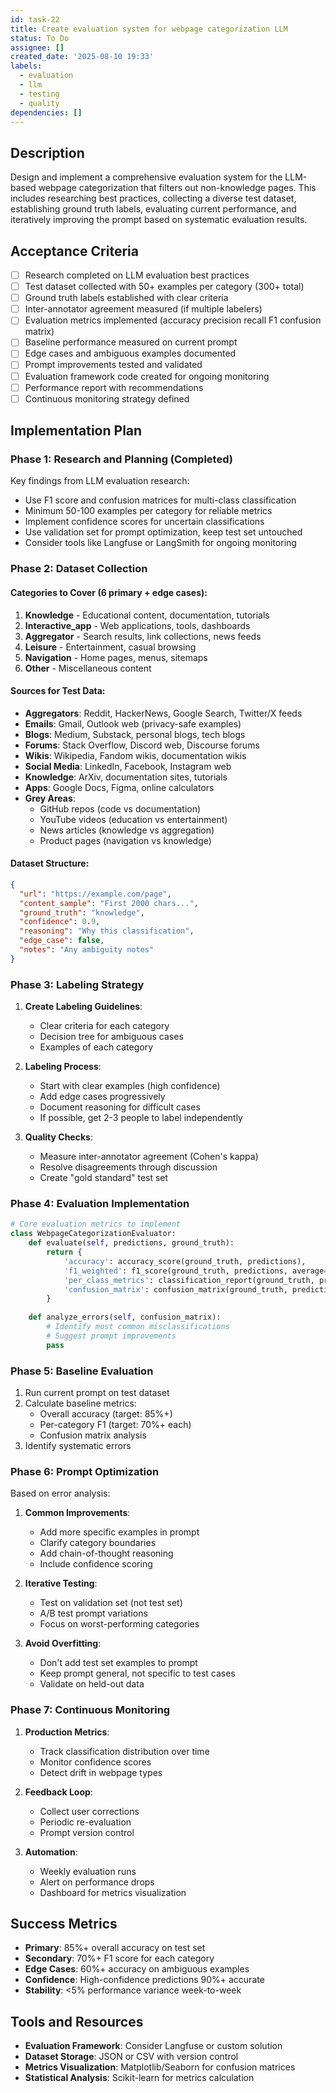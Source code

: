 ```yaml
---
id: task-22
title: Create evaluation system for webpage categorization LLM
status: To Do
assignee: []
created_date: '2025-08-10 19:33'
labels:
  - evaluation
  - llm
  - testing
  - quality
dependencies: []
---
```


## Description

Design and implement a comprehensive evaluation system for the LLM-based webpage categorization that filters out non-knowledge pages. This includes researching best practices, collecting a diverse test dataset, establishing ground truth labels, evaluating current performance, and iteratively improving the prompt based on systematic evaluation results.

## Acceptance Criteria

- [ ] Research completed on LLM evaluation best practices
- [ ] Test dataset collected with 50+ examples per category (300+ total)
- [ ] Ground truth labels established with clear criteria
- [ ] Inter-annotator agreement measured (if multiple labelers)
- [ ] Evaluation metrics implemented (accuracy precision recall F1 confusion matrix)
- [ ] Baseline performance measured on current prompt
- [ ] Edge cases and ambiguous examples documented
- [ ] Prompt improvements tested and validated
- [ ] Evaluation framework code created for ongoing monitoring
- [ ] Performance report with recommendations
- [ ] Continuous monitoring strategy defined

## Implementation Plan

### Phase 1: Research and Planning (Completed)

Key findings from LLM evaluation research:
- Use F1 score and confusion matrices for multi-class classification
- Minimum 50-100 examples per category for reliable metrics
- Implement confidence scores for uncertain classifications
- Use validation set for prompt optimization, keep test set untouched
- Consider tools like Langfuse or LangSmith for ongoing monitoring

### Phase 2: Dataset Collection

#### Categories to Cover (6 primary + edge cases):
1. **Knowledge** - Educational content, documentation, tutorials
2. **Interactive_app** - Web applications, tools, dashboards
3. **Aggregator** - Search results, link collections, news feeds
4. **Leisure** - Entertainment, casual browsing
5. **Navigation** - Home pages, menus, sitemaps
6. **Other** - Miscellaneous content

#### Sources for Test Data:
- **Aggregators**: Reddit, HackerNews, Google Search, Twitter/X feeds
- **Emails**: Gmail, Outlook web (privacy-safe examples)
- **Blogs**: Medium, Substack, personal blogs, tech blogs
- **Forums**: Stack Overflow, Discord web, Discourse forums
- **Wikis**: Wikipedia, Fandom wikis, documentation wikis
- **Social Media**: LinkedIn, Facebook, Instagram web
- **Knowledge**: ArXiv, documentation sites, tutorials
- **Apps**: Google Docs, Figma, online calculators
- **Grey Areas**:
  - GitHub repos (code vs documentation)
  - YouTube videos (education vs entertainment)
  - News articles (knowledge vs aggregation)
  - Product pages (navigation vs knowledge)

#### Dataset Structure:
```json
{
  "url": "https://example.com/page",
  "content_sample": "First 2000 chars...",
  "ground_truth": "knowledge",
  "confidence": 0.9,
  "reasoning": "Why this classification",
  "edge_case": false,
  "notes": "Any ambiguity notes"
}
```

### Phase 3: Labeling Strategy

1. **Create Labeling Guidelines**:
   - Clear criteria for each category
   - Decision tree for ambiguous cases
   - Examples of each category

2. **Labeling Process**:
   - Start with clear examples (high confidence)
   - Add edge cases progressively
   - Document reasoning for difficult cases
   - If possible, get 2-3 people to label independently

3. **Quality Checks**:
   - Measure inter-annotator agreement (Cohen's kappa)
   - Resolve disagreements through discussion
   - Create "gold standard" test set

### Phase 4: Evaluation Implementation

```python
# Core evaluation metrics to implement
class WebpageCategorizationEvaluator:
    def evaluate(self, predictions, ground_truth):
        return {
            'accuracy': accuracy_score(ground_truth, predictions),
            'f1_weighted': f1_score(ground_truth, predictions, average='weighted'),
            'per_class_metrics': classification_report(ground_truth, predictions),
            'confusion_matrix': confusion_matrix(ground_truth, predictions)
        }
    
    def analyze_errors(self, confusion_matrix):
        # Identify most common misclassifications
        # Suggest prompt improvements
        pass
```

### Phase 5: Baseline Evaluation

1. Run current prompt on test dataset
2. Calculate baseline metrics:
   - Overall accuracy (target: 85%+)
   - Per-category F1 (target: 70%+ each)
   - Confusion matrix analysis
3. Identify systematic errors

### Phase 6: Prompt Optimization

Based on error analysis:
1. **Common Improvements**:
   - Add more specific examples in prompt
   - Clarify category boundaries
   - Add chain-of-thought reasoning
   - Include confidence scoring

2. **Iterative Testing**:
   - Test on validation set (not test set)
   - A/B test prompt variations
   - Focus on worst-performing categories

3. **Avoid Overfitting**:
   - Don't add test set examples to prompt
   - Keep prompt general, not specific to test cases
   - Validate on held-out data

### Phase 7: Continuous Monitoring

1. **Production Metrics**:
   - Track classification distribution over time
   - Monitor confidence scores
   - Detect drift in webpage types

2. **Feedback Loop**:
   - Collect user corrections
   - Periodic re-evaluation
   - Prompt version control

3. **Automation**:
   - Weekly evaluation runs
   - Alert on performance drops
   - Dashboard for metrics visualization

## Success Metrics

- **Primary**: 85%+ overall accuracy on test set
- **Secondary**: 70%+ F1 score for each category
- **Edge Cases**: 60%+ accuracy on ambiguous examples
- **Confidence**: High-confidence predictions 90%+ accurate
- **Stability**: <5% performance variance week-to-week

## Tools and Resources

- **Evaluation Framework**: Consider Langfuse or custom solution
- **Dataset Storage**: JSON or CSV with version control
- **Metrics Visualization**: Matplotlib/Seaborn for confusion matrices
- **Statistical Analysis**: Scikit-learn for metrics calculation
